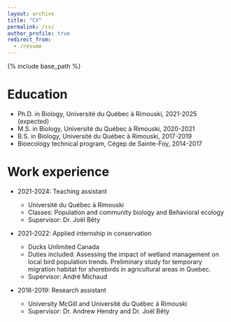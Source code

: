 ```yaml
---
layout: archive
title: "CV"
permalink: /cv/
author_profile: true
redirect_from:
  - /resume
---
```


{% include base_path %}

Education
======
* Ph.D. in Biology, Université du Québec à Rimouski, 2021-2025 (expected)
* M.S. in Biology, Université du Québec à Rimouski, 2020-2021
* B.S. in Biology, Université du Québec à Rimouski, 2017-2019
* Bioecology technical program, Cégep de Sainte-Foy, 2014-2017

Work experience
======
* 2021-2024: Teaching assistant
  * Université du Québec à Rimouski
  * Classes: Population and community biology and Behavioral ecology
  * Supervisor: Dr. Joël Bêty

* 2021-2022: Applied internship in conservation
  * Ducks Unlimited Canada
  * Duties included: Assessing the impact of wetland management on local bird population trends. Preliminary study for temporary  migration habitat for shorebirds in agricultural areas in Quebec.
  * Supervisor: André Michaud

* 2018-2019: Research assistant
  * University McGill and Université du Québec à Rimouski
  * Supervisor: Dr. Andrew Hendry and Dr. Joël Bêty